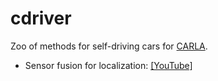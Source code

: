 # cdriver

Zoo of methods for self-driving cars for [CARLA](http://carla.org/).

- Sensor fusion for localization: [[YouTube]](https://www.youtube.com/watch?v=7fCKFVh8xMo)

